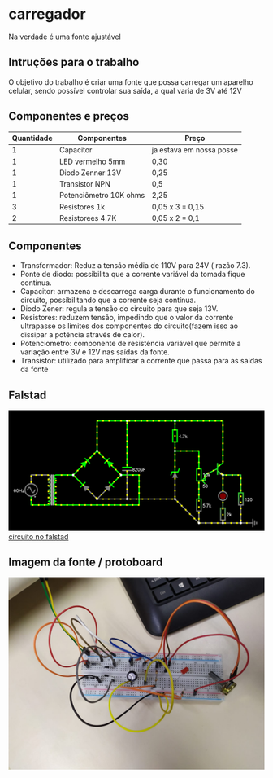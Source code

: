 # carregador
Na verdade é uma fonte ajustável
## Intruções para o trabalho
O objetivo do trabalho é criar uma fonte que possa carregar um aparelho celular, sendo possível controlar sua saída, a qual varia de 3V até 12V
## Componentes e preços
Quantidade | Componentes | Preço
---------- | ----------- | -----
1      | Capacitor | ja estava em nossa posse
1 | LED vermelho 5mm | 0,30
1| Diodo Zenner 13V | 0,25
1 | Transistor NPN | 0,5
1 | Potenciômetro 10K ohms | 2,25
3 | Resistores 1k| 0,05 x 3 = 0,15
2 | Resistorees 4.7K | 0,05 x 2 = 0,1

## Componentes
* Transformador: Reduz a tensão média de 110V para 24V ( razão 7.3).
* Ponte de diodo: possibilita que a corrente variável da tomada fique contínua.
* Capacitor: armazena e descarrega carga durante o funcionamento do circuito, possibilitando que a corrente seja contínua.
* Diodo Zener: regula a tensão do circuito para que seja 13V.
* Resistores: reduzem tensão, impedindo que o valor da corrente ultrapasse os limites dos componentes do circuito(fazem isso ao dissipar a potência através de calor).
* Potenciometro: componente de resistência variável que permite a variação entre 3V e 12V nas saídas da fonte.
* Transistor: utilizado para amplificar a corrente que passa para as saídas da fonte

## Falstad
![circuito falstad](Imagens/circuito4.png)
[circuito no falstad](https://tinyurl.com/2ak4ejof)

## Imagem da fonte / protoboard
![fonte](Imagens/ciruitofoto.jpeg)

